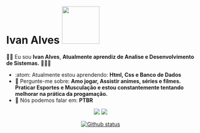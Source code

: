 # Ivan Alves <img src="https://media.tenor.com/BocFr2rC0PoAAAAj/one-piece-pixel.gif" width="100px">

 :man_office_worker: Eu sou <strong>Ivan Alves</strong>, <strong>Atualmente aprendiz de Analise e Desenvolvimento de Sistemas.</strong> 👨🏻‍💻 

- :atom: Atualmente estou aprendendo: <strong>Html, Css e Banco de Dados</strong> 
- 💬 Pergunte-me sobre: <strong>Amo jogar, Assistir animes, séries e filmes. Praticar Esportes e Musculação e estou constantemente tentando melhorar na prática da progamação.</strong>
- 📣 Nós podemos falar em: <strong>PTBR</strong>

<div align="center">

  <a href="#" alt="Gmail">
    <img src="https://img.shields.io/badge/-Gmail-FF0000?style=flat-square&labelColor=FF0000&logo=gmail&logoColor=white&link=LINK-DO-SEU-EMAIL"/></a>

  <a href="#" alt="Linkedin">
    <img src="https://img.shields.io/badge/-Linkedin-0e76a8?style=flat-square&logo=Linkedin&logoColor=white&link=LINK-DO-SEU-LINKEDIN" /></a>

<p align='center'>
<a href="LINK_DO_SEU_SITE_AQUI">
  <img align="center" src="https://github-readme-stats.vercel.app/api?username=alvess29&show_icons=true&theme=radical" alt="Github status" />
</a>
</div>
